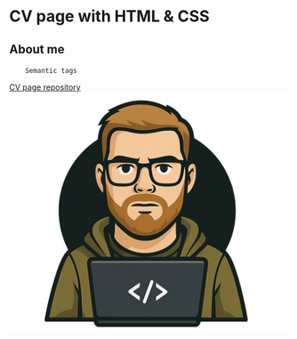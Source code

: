 # CV page with HTML & CSS

## About me

```
    Semantic tags
```

[CV page repository](https://github.com/Superpnz/CV_Page)
![image](img/Без_фона_за_ноутбуком2.png)